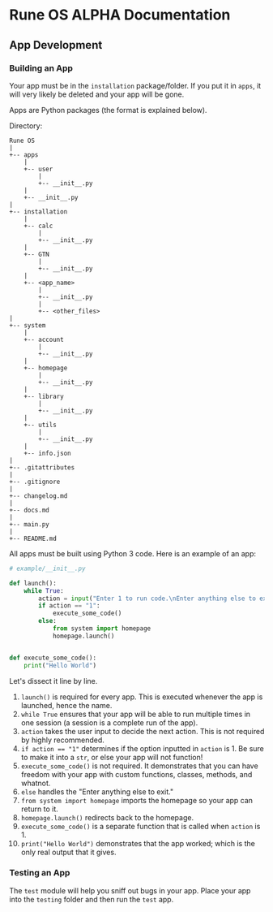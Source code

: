 # Rune OS ALPHA Documentation
## App Development
### Building an App
Your app must be in the `installation` package/folder. If you put it in `apps`, it will very likely be deleted and your app will be gone.

Apps are Python packages (the format is explained below).

Directory:
```
Rune OS
|
+-- apps
    |
    +-- user
        |
        +-- __init__.py
    |
    +-- __init__.py
|
+-- installation
    |
    +-- calc
        |
        +-- __init__.py
    |
    +-- GTN
        |
        +-- __init__.py
    |
    +-- <app_name>
        |
        +-- __init__.py
        |
        +-- <other_files>
|
+-- system
    |
    +-- account
        |
        +-- __init__.py
    |
    +-- homepage
        |
        +-- __init__.py
    |
    +-- library
        |
        +-- __init__.py
    |
    +-- utils
        |
        +-- __init__.py
    |
    +-- info.json
|
+-- .gitattributes
|
+-- .gitignore
|
+-- changelog.md
|
+-- docs.md
|
+-- main.py
|
+-- README.md
```

All apps must be built using Python 3 code. Here is an example of an app:

```py
# example/__init__.py

def launch():
    while True:
        action = input("Enter 1 to run code.\nEnter anything else to exit.\n>")
        if action == "1":
            execute_some_code()
        else:
            from system import homepage
            homepage.launch()


def execute_some_code():
    print("Hello World")

```

Let's dissect it line by line.

1. `launch()` is required for every app. This is executed whenever the app is launched, hence the name.
2. `while True` ensures that your app will be able to run multiple times in one session (a session is a complete run of the app).
3. `action` takes the user input to decide the next action. This is not required by highly recommended.
4. `if action == "1"` determines if the option inputted in `action` is 1. Be sure to make it into a `str`, or else your app will not function!
5. `execute_some_code()` is not required. It demonstrates that you can have freedom with your app with custom functions, classes, methods, and whatnot.
6. `else` handles the "Enter anything else to exit."
7. `from system import homepage` imports the homepage so your app can return to it.
8. `homepage.launch()` redirects back to the homepage.
9. `execute_some_code()` is a separate function that is called when `action` is 1.
10. `print("Hello World")` demonstrates that the app worked; which is the only real output that it gives.

### Testing an App
The `test` module will help you sniff out bugs in your app. Place your app into the `testing` folder and then run the `test` app.
